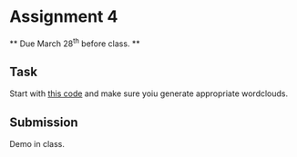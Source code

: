 # Assignment 4
** Due March 28<sup>th</sup> before class. **

## Task

Start with
[this
code](https://github.com/tejaswigowda/ame2202018/tree/master/wordCloud)
and make sure yoiu generate appropriate wordclouds.

## Submission
Demo in class.
